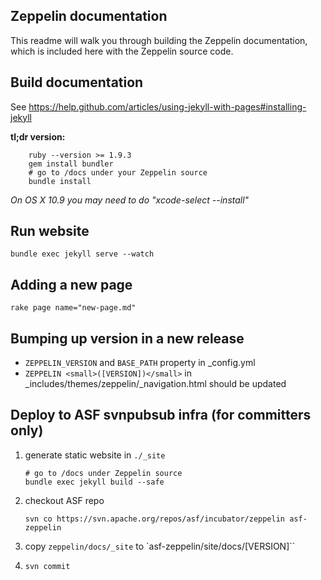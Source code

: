 ## Zeppelin documentation

This readme will walk you through building the Zeppelin documentation, which is included here with the Zeppelin source code.


## Build documentation
See https://help.github.com/articles/using-jekyll-with-pages#installing-jekyll

**tl;dr version:**

```
    ruby --version >= 1.9.3
    gem install bundler
    # go to /docs under your Zeppelin source
    bundle install
```

*On OS X 10.9 you may need to do "xcode-select --install"*


## Run website

    bundle exec jekyll serve --watch


## Adding a new page

    rake page name="new-page.md"


## Bumping up version in a new release

   * `ZEPPELIN_VERSION` and `BASE_PATH` property in _config.yml
   * `ZEPPELIN <small>([VERSION])</small>` in _includes/themes/zeppelin/_navigation.html
should be updated


## Deploy to ASF svnpubsub infra (for committers only)
 1. generate static website in `./_site`
    ```
    # go to /docs under Zeppelin source
    bundle exec jekyll build --safe
    ```

 2. checkout ASF repo
    ```
    svn co https://svn.apache.org/repos/asf/incubator/zeppelin asf-zeppelin
    ```
 3. copy `zeppelin/docs/_site` to `asf-zeppelin/site/docs/[VERSION]``
 4. ```svn commit```
